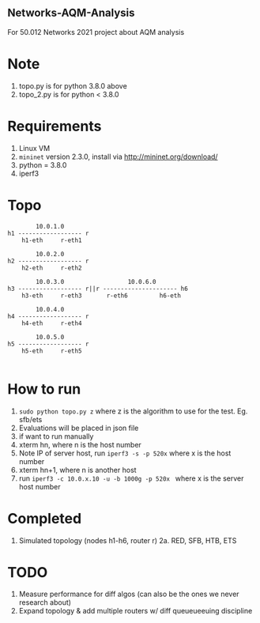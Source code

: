 ## Networks-AQM-Analysis

For 50.012 Networks 2021 project about AQM analysis

# Note
1. topo.py is for python 3.8.0 above
2. topo_2.py is for python < 3.8.0 

# Requirements
1. Linux VM 
2. ```mininet``` version 2.3.0, install via http://mininet.org/download/
3. python = 3.8.0
4. iperf3

# Topo
```
        10.0.1.0
h1 ------------------ r
    h1-eth     r-eth1

        10.0.2.0
h2 ------------------ r
    h2-eth     r-eth2

        10.0.3.0                  10.0.6.0
h3 ------------------ r||r --------------------- h6
    h3-eth     r-eth3       r-eth6         h6-eth

        10.0.4.0
h4 ------------------ r
    h4-eth     r-eth4

        10.0.5.0
h5 ------------------ r
    h5-eth     r-eth5 
    
```

# How to run
1. ```sudo python topo.py z``` where z is the algorithm to use for the test. Eg. sfb/ets
2. Evaluations will be placed in json file
3. if want to run manually
4. xterm hn, where n is the host number
5. Note IP of server host, run ```iperf3 -s -p 520x``` where x is the host number
6. xterm hn+1, where n is another host
7. run ```iperf3 -c 10.0.x.10 -u -b 1000g -p 520x ``` where x is the server host number

# Completed
1. Simulated topology (nodes h1-h6, router r)
2a. RED, SFB, HTB, ETS

# TODO
1. Measure performance for diff algos (can also be the ones we never research about)
2. Expand topology & add multiple routers w/ diff queueueeuing discipline
